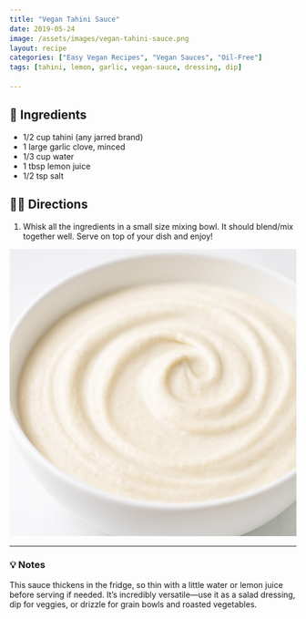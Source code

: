 ```yaml
---
title: "Vegan Tahini Sauce"
date: 2019-05-24
image: /assets/images/vegan-tahini-sauce.png
layout: recipe
categories: ["Easy Vegan Recipes", "Vegan Sauces", "Oil-Free"]
tags: [tahini, lemon, garlic, vegan-sauce, dressing, dip]

---
```


## 🧾 Ingredients

- 1/2 cup tahini (any jarred brand)
- 1 large garlic clove, minced
- 1/3 cup water
- 1 tbsp lemon juice
- 1/2 tsp salt

## 👩‍🍳 Directions

1. Whisk all the ingredients in a small size mixing bowl. It should blend/mix together well. Serve on top of your dish and enjoy!

![Vegan Tahini Sauce](/assets/images/vegan-tahini-sauce.png)

---

### 💡 Notes

This sauce thickens in the fridge, so thin with a little water or lemon juice before serving if needed. It’s incredibly versatile—use it as a salad dressing, dip for veggies, or drizzle for grain bowls and roasted vegetables.